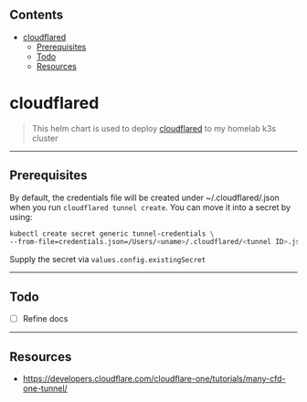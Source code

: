 <!-- START doctoc generated TOC please keep comment here to allow auto update -->
<!-- DON'T EDIT THIS SECTION, INSTEAD RE-RUN doctoc TO UPDATE -->
## Contents

- [cloudflared](#cloudflared)
  - [Prerequisites](#prerequisites)
  - [Todo](#todo)
  - [Resources](#resources)

<!-- END doctoc generated TOC please keep comment here to allow auto update -->

# cloudflared

> This helm chart is used to deploy [cloudflared](https://github.com/cloudflare/cloudflared) to my homelab k3s cluster

---

## Prerequisites

By default, the credentials file will be created under ~/.cloudflared/<tunnel ID>.json
when you run `cloudflared tunnel create`. You can move it into a secret by using:
```sh
kubectl create secret generic tunnel-credentials \
--from-file=credentials.json=/Users/<uname>/.cloudflared/<tunnel ID>.json
```

Supply the secret via `values.config.existingSecret`

---

## Todo
- [ ] Refine docs

---

## Resources
- https://developers.cloudflare.com/cloudflare-one/tutorials/many-cfd-one-tunnel/
